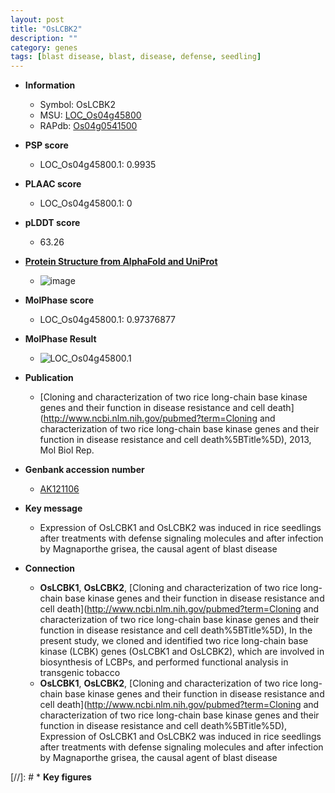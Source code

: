 ```yaml
---
layout: post
title: "OsLCBK2"
description: ""
category: genes
tags: [blast disease, blast, disease, defense, seedling]
---
```


* **Information**  
    + Symbol: OsLCBK2  
    + MSU: [LOC_Os04g45800](http://rice.plantbiology.msu.edu/cgi-bin/ORF_infopage.cgi?orf=LOC_Os04g45800)  
    + RAPdb: [Os04g0541500](http://rapdb.dna.affrc.go.jp/viewer/gbrowse_details/irgsp1?name=Os04g0541500)  

* **PSP score**  
    + LOC_Os04g45800.1: 0.9935 

* **PLAAC score**  
    + LOC_Os04g45800.1: 0 

* **pLDDT score**
    + 63.26

* **[Protein Structure from AlphaFold and UniProt](https://www.uniprot.org/uniprotkb/Q7XN57/entry#structure)**
    + ![image](https://ricepsp.github.io/images/Q7/AF-Q7XN57-F1.png)

* **MolPhase score**
    + LOC_Os04g45800.1: 0.97376877

* **MolPhase Result**
    + ![LOC_Os04g45800.1](https://304243504.github.io/Pictures/LOC_Os04g/LOC_Os04g45800.1.png)

* **Publication**  
    + [Cloning and characterization of two rice long-chain base kinase genes and their function in disease resistance and cell death](http://www.ncbi.nlm.nih.gov/pubmed?term=Cloning and characterization of two rice long-chain base kinase genes and their function in disease resistance and cell death%5BTitle%5D), 2013, Mol Biol Rep.

* **Genbank accession number**  
    + [AK121106](http://www.ncbi.nlm.nih.gov/nuccore/AK121106)

* **Key message**  
    + Expression of OsLCBK1 and OsLCBK2 was induced in rice seedlings after treatments with defense signaling molecules and after infection by Magnaporthe grisea, the causal agent of blast disease

* **Connection**  
    + __OsLCBK1__, __OsLCBK2__, [Cloning and characterization of two rice long-chain base kinase genes and their function in disease resistance and cell death](http://www.ncbi.nlm.nih.gov/pubmed?term=Cloning and characterization of two rice long-chain base kinase genes and their function in disease resistance and cell death%5BTitle%5D), In the present study, we cloned and identified two rice long-chain base kinase (LCBK) genes (OsLCBK1 and OsLCBK2), which are involved in biosynthesis of LCBPs, and performed functional analysis in transgenic tobacco
    + __OsLCBK1__, __OsLCBK2__, [Cloning and characterization of two rice long-chain base kinase genes and their function in disease resistance and cell death](http://www.ncbi.nlm.nih.gov/pubmed?term=Cloning and characterization of two rice long-chain base kinase genes and their function in disease resistance and cell death%5BTitle%5D), Expression of OsLCBK1 and OsLCBK2 was induced in rice seedlings after treatments with defense signaling molecules and after infection by Magnaporthe grisea, the causal agent of blast disease

[//]: # * **Key figures**  


